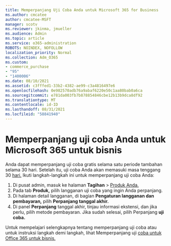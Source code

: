 ```yaml
---
title: Memperpanjang Uji Coba Anda untuk Microsoft 365 for Business
ms.author: cmcatee
author: cmcatee-MSFT
manager: scotv
ms.reviewer: jkinma, jmueller
ms.audience: Admin
ms.topic: article
ms.service: o365-administration
ROBOTS: NOINDEX, NOFOLLOW
localization_priority: Normal
ms.collection: Adm_O365
ms.custom:
- commerce_purchase
- "95"
- "1400006"
ms.date: 08/10/2021
ms.assetid: c3fffed1-33b2-4382-ae99-c3a4816497e6
ms.openlocfilehash: 0e982570adb76a9abaf6220e50c1aa80bab0a6ca
ms.sourcegitcommit: e781da003fb7b878854846cbe12b13b9dca8df92
ms.translationtype: MT
ms.contentlocale: id-ID
ms.lasthandoff: 08/31/2021
ms.locfileid: "58841940"
---
```

# <a name="extend-your-trial-for-microsoft-365-for-business"></a>Memperpanjang uji coba Anda untuk Microsoft 365 untuk bisnis

Anda dapat memperpanjang uji coba gratis selama satu periode tambahan selama 30 hari. Setelah itu, uji coba Anda akan memasuki masa tenggang 30 [hari.](https://docs.microsoft.com/alchemyinsights/grace-period-for-microsoft-365-free-trial) Ikuti langkah-langkah ini untuk memperpanjang uji coba Anda:
  
1. Di pusat admin, masuk ke halaman **Tagihan** \> [Produk Anda.](https://go.microsoft.com/fwlink/p/?linkid=842054)
2. Pada tab **Produk,** pilih langganan uji coba yang ingin Anda perpanjang.
3. Di halaman detail langganan, di bagian **Pengaturan langganan dan pembayaran,** pilih **Perpanjang tanggal akhir.**
4. Di panel **Perpanjang** tanggal akhir, tinjau informasi ekstensi, dan jika perlu, pilih metode pembayaran. Jika sudah selesai, pilih Perpanjang **uji coba.**

Untuk mempelajari selengkapnya tentang memperpanjang uji coba atau untuk instruksi langkah demi langkah, lihat Memperpanjang uji [coba untuk Office 365 untuk bisnis.](https://docs.microsoft.com/microsoft-365/commerce/extend-your-trial)